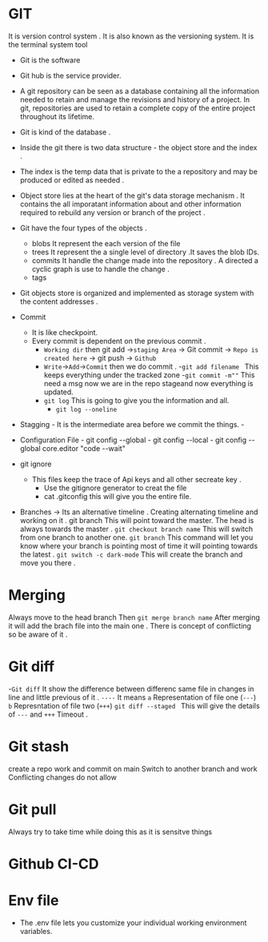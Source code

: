 # GIT 
It is version control system .
It is  also known as the versioning system.
It is the terminal system tool
- Git is the software
- Git hub is the service provider.
- A git repository can be seen as a database containing all the information needed to retain and manage the revisions and history of a project. In git, repositories are used to retain a complete copy of the entire project throughout its lifetime. 
- Git is kind of the database .
- Inside the git there is two data structure - the object store and the index .
- The index is the temp data that is  private to the a repository and may be produced or edited as needed .
- Object store lies at the heart of the git's data storage mechanism . It contains the all imporatant information about and other  information required to rebuild any version or branch of the project .
-  Git have the four types of the objects .
   - blobs It represent the each version of the file
   - trees It represent the a single level of directory .It saves the blob IDs. 
   - commits It handle the change made into the repository . A directed a cyclic graph is use to handle the change .
   - tags 

- Git objects store is organized and implemented as storage system with the content addresses .


- Commit 
  - It is like checkpoint.
  - Every commit is dependent on the previous commit .
    - `Working dir` then git add ->`staging Area` -> Git commit ->  `Repo is created here` -> git push -> `Github`
    - `Write`->`Add`->`Commit` then we do commit .
    -`git add filename ` This keeps everything under the tracked zone
    -`git commit -m""` This need a msg now we are in the repo 
    stageand now everything is updated.
    - `git log` This is going to give you the information and all.
        - `git log --oneline` 
- Stagging 
       - It is the intermediate area before we commit the things.
       - 
- Configuration File
       - git config  --global
       - git config --local
       - git config  --global core.editor "code --wait"
- git ignore
  - This files keep the trace of Api keys and all other secreate key .
    - Use the gitignore generator to creat the file
    - cat .gitconfig this will give you the entire file.
       
- Branches
 -> Its an alternative timeline .
  Creating alternating timeline and working on it .
git branch  This will point toward the master.
The head is always towards the master .
`git checkout branch name` This will switch from one branch to another one.
`git branch` This command will let you know where your branch is pointing most of time it will pointing towards the latest .
`git switch -c dark-mode` This will create the branch and move you there .

# Merging
 Always move to the head branch 
 Then `git merge branch name` 
 After merging it will add the brach file into the main one .
 There is concept of conflicting so be aware of it .

 # Git diff
  -`Git diff` It show the difference between differenc same file in changes in line and little previous of it .
  `----` It means 
 `a` Representation of file one (`---`)
 `b` Represntation of file two (`+++`)
`git diff --staged ` This will give the details of `---` and `+++` Timeout .

 # Git stash 
 create a repo work and commit on main 
 Switch to another branch and work 
 Conflicting changes do not allow 

 # Git pull
  Always try to take time while doing this as it is sensitve things
  

# Github CI-CD



# Env file 
- The .env file lets you customize your individual working environment variables.
